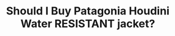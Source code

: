 ---
layout: community
category: community
title: "Should I Buy Patagonia Houdini Water RESISTANT jacket?"
description: " I’m about to buy the Patagonia Houdini packable water RESISTANT jacket.  Before I do so does anybody have any other recommendations for a very small compact, maybe more waterproof jacket? "
isTopLevel: false
isSingleLevel: false
isArticle: false
datePublished: 2022-06-24 07:21:00 +0300
dateModified: 2022-06-24 07:21:00 +0300
published: false
---